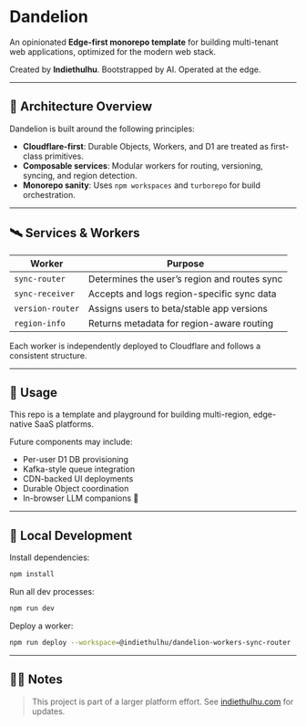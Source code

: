 # Dandelion

An opinionated **Edge-first monorepo template** for building multi-tenant web applications, optimized for the modern web stack.

Created by **Indiethulhu**. Bootstrapped by AI. Operated at the edge.

---

## 🧱 Architecture Overview

Dandelion is built around the following principles:

- **Cloudflare-first**: Durable Objects, Workers, and D1 are treated as first-class primitives.
- **Composable services**: Modular workers for routing, versioning, syncing, and region detection.
- **Monorepo sanity**: Uses `npm workspaces` and `turborepo` for build orchestration.

---

## 🛰️ Services & Workers

| Worker             | Purpose                                       |
|--------------------|-----------------------------------------------|
| `sync-router`      | Determines the user’s region and routes sync  |
| `sync-receiver`    | Accepts and logs region-specific sync data    |
| `version-router`   | Assigns users to beta/stable app versions     |
| `region-info`      | Returns metadata for region-aware routing     |

Each worker is independently deployed to Cloudflare and follows a consistent structure.

---

## 🚀 Usage

This repo is a template and playground for building multi-region, edge-native SaaS platforms.

Future components may include:
- Per-user D1 DB provisioning
- Kafka-style queue integration
- CDN-backed UI deployments
- Durable Object coordination
- In-browser LLM companions 👀

---

## 🧪 Local Development

Install dependencies:

```bash
npm install
```

Run all dev processes:

```bash
npm run dev
```

Deploy a worker:

```bash
npm run deploy --workspace=@indiethulhu/dandelion-workers-sync-router
```

---

## 🧙‍♂️ Notes

> This project is part of a larger platform effort. See [indiethulhu.com](https://indiethulhu.com) for updates.

